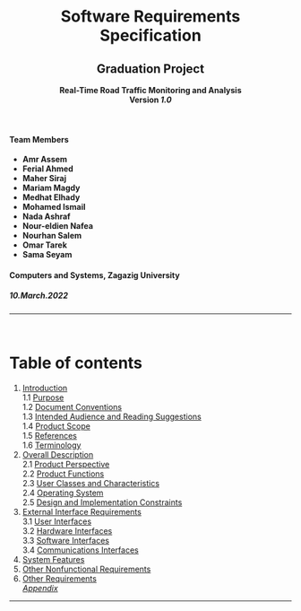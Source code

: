  <div align=center>
   <h1>Software Requirements Specification</h1>
   <h2>Graduation Project</h2>
   <b>Real-Time Road Traffic Monitoring and Analysis</b><br />
   <b> Version <i>1.0</i></b>
</div><br /><br />


#### Team Members
- **Amr Assem**
- **Ferial Ahmed**
- **Maher Siraj**
- **Mariam Magdy**
- **Medhat Elhady**
- **Mohamed Ismail**
- **Nada Ashraf**
- **Nour-eldien Nafea**
- **Nourhan Salem**
- **Omar Tarek**
- **Sama Seyam**

#### Computers and Systems, Zagazig University
##### 10.March.2022

<hr/><br />

# Table of contents
1. [Introduction](#introduction)  
1.1 [Purpose](#introduction-purpose)  
1.2 [Document Conventions](#introduction-dc)  
1.3 [Intended Audience and Reading Suggestions](#introduction-iars)   
1.4 [Product Scope](#introduction-product-scope)  
1.5 [References](#introduction-references)  
1.6 [Terminology](#introduction-terminology)
2. [Overall Description](#od)  
2.1 [Product Perspective](#od-pp)  
2.2 [Product Functions](#od-pf)  
2.3 [User Classes and Characteristics](#od-ucc)  
2.4 [Operating System](#od-os)  
2.5 [Design and Implementation Constraints](#od-di)  
3. [External Interface Requirements](#eir)  
3.1 [User Interfaces](#eir-ui)  
3.2 [Hardware Interfaces](#eir-hi)  
3.3 [Software Interfaces](#eir-si)  
3.4 [Communications Interfaces](#eir-ci)  
4. [System Features](#sf)  
5. [Other Nonfunctional Requirements](#onr)
6. [Other Requirements](#otherreq)  
[_Appendix_](#appendix)  
<hr />  



